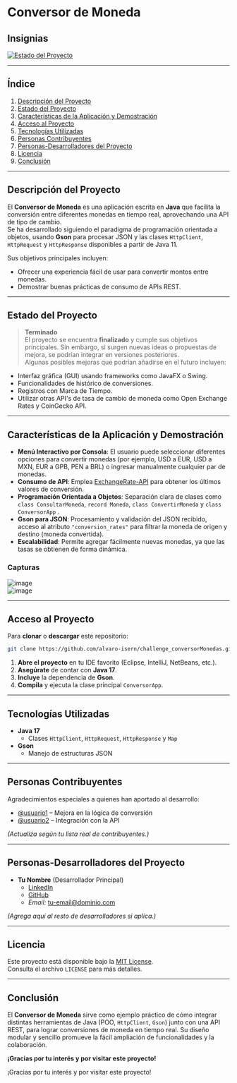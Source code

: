 # Conversor de Moneda

<!-- 
  Aquí podrías incluir una imagen de portada para tu proyecto. 
  Por ejemplo, un banner o logotipo representativo. 
  Ejemplo:
  ![Portada](ruta/hacia/imagen.png)
-->

## Insignias

<!-- 
  Sección opcional para colocar distintivos, 
  como estado del build, cobertura de tests, etc. 
  Ejemplo:
  [![Estado del build](https://img.shields.io/badge/build-passing-brightgreen.svg)](...)
  [![Cobertura de tests](https://img.shields.io/badge/Coverage-80%25-green.svg)](...)
-->

[![Estado del Proyecto](https://img.shields.io/badge/STATUS-TERMINADO-brightgreen.svg)]()

---

## Índice
1. [Descripción del Proyecto](#descripción-del-proyecto)  
2. [Estado del Proyecto](#estado-del-proyecto)  
3. [Características de la Aplicación y Demostración](#características-de-la-aplicación-y-demostración)  
4. [Acceso al Proyecto](#acceso-al-proyecto)  
5. [Tecnologías Utilizadas](#tecnologías-utilizadas)  
6. [Personas Contribuyentes](#personas-contribuyentes)  
7. [Personas-Desarrolladores del Proyecto](#personas-desarrolladores-del-proyecto)  
8. [Licencia](#licencia)  
9. [Conclusión](#conclusión)

---

## Descripción del Proyecto
El **Conversor de Moneda** es una aplicación escrita en **Java** que facilita la conversión entre diferentes monedas en tiempo real, aprovechando una API de tipo de cambio.  
Se ha desarrollado siguiendo el paradigma de programación orientada a objetos, usando **Gson** para procesar JSON y las clases `HttpClient`, `HttpRequest` y `HttpResponse` disponibles a partir de Java 11.

Sus objetivos principales incluyen:  
- Ofrecer una experiencia fácil de usar para convertir montos entre monedas.  
- Demostrar buenas prácticas de consumo de APIs REST.  

---

## Estado del Proyecto
> **Terminado**  
El proyecto se encuentra **finalizado** y cumple sus objetivos principales. Sin embargo, si surgen nuevas ideas o propuestas de mejora, se podrían integrar en versiones posteriores.  
Algunas posibles mejoras que podrían añadirse en el futuro incluyen:  
- Interfaz gráfica (GUI) usando frameworks como JavaFX o Swing.  
- Funcionalidades de histórico de conversiones.  
- Registros con Marca de Tiempo.
- Utilizar otras API's de tasa de cambio de moneda como Open Exchange Rates y CoinGecko API.

---

## Características de la Aplicación y Demostración
- **Menú Interactivo por Consola**: El usuario puede seleccionar diferentes opciones para convertir monedas (por ejemplo, USD a EUR, USD a MXN, EUR a GPB, PEN a BRL) o ingresar manualmente cualquier par de monedas.  
- **Consumo de API**: Emplea [ExchangeRate-API](https://www.exchangerate-api.com/) para obtener los últimos valores de conversión.  
- **Programación Orientada a Objetos**: Separación clara de clases como `class ConsultarMoneda`, `record Moneda`, `class ConvertirMoneda` y `class ConversorApp` .  
- **Gson para JSON**: Procesamiento y validación del JSON recibido, acceso al atributo `"conversion_rates"` para filtrar la moneda de origen y destino (moneda convertida).  
- **Escalabilidad**: Permite agregar fácilmente nuevas monedas, ya que las tasas se obtienen de forma dinámica.  

### Capturas

![image](https://github.com/user-attachments/assets/abf8e4d0-e253-4f9b-9963-084ef641a181)<br>
![image](https://github.com/user-attachments/assets/76038dcb-b8d5-4931-8215-c5c23f0ca468)

---

## Acceso al Proyecto
Para **clonar** o **descargar** este repositorio:

```bash
git clone https://github.com/alvaro-isern/challenge_conversorMonedas.git
```
1. **Abre el proyecto** en tu IDE favorito (Eclipse, IntelliJ, NetBeans, etc.).
2. **Asegúrate** de contar con **Java 17**.
3. **Incluye** la dependencia de **Gson**.
4. **Compila** y ejecuta la clase principal `ConversorApp`.

---

## Tecnologías Utilizadas
- **Java 17**  
  - Clases `HttpClient`, `HttpRequest`, `HttpResponse` y `Map`
- **Gson**  
  - Manejo de estructuras JSON

---

## Personas Contribuyentes
Agradecimientos especiales a quienes han aportado al desarrollo:

- [@usuario1](https://github.com/usuario1) – Mejora en la lógica de conversión  
- [@usuario2](https://github.com/usuario2) – Integración con la API  

*(Actualiza según tu lista real de contribuyentes.)*

---

## Personas-Desarrolladores del Proyecto
- **Tu Nombre** (Desarrollador Principal)  
  - [LinkedIn](https://www.linkedin.com/in/tu-profile)  
  - [GitHub](https://github.com/tu-usuario)  
  - *Email:* tu-email@dominio.com  

*(Agrega aquí al resto de desarrolladores si aplica.)*

---

## Licencia
Este proyecto está disponible bajo la [MIT License](LICENSE).  
Consulta el archivo `LICENSE` para más detalles.

---

## Conclusión
El **Conversor de Moneda** sirve como ejemplo práctico de cómo integrar distintas herramientas de Java (POO, `HttpClient`, `Gson`) junto con una API REST, para lograr conversiones de moneda en tiempo real. Su diseño modular y sencillo promueve la fácil ampliación de funcionalidades y la colaboración.

**¡Gracias por tu interés y por visitar este proyecto!**


¡Gracias por tu interés y por visitar este proyecto!

